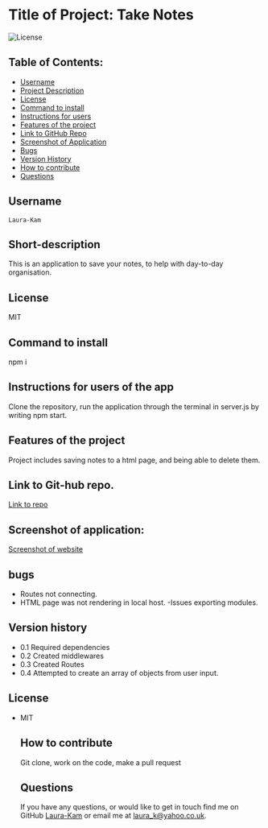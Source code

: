 # Title of Project: Take Notes

![License](https://img.shields.io/badge/license-MIT-blue.svg)

## Table of Contents:

- [Username](#username)
- [Project Description](#short-description)
- [License](#license)
- [Command to install](#command-to-install)
- [Instructions for users](#instructions-for-users-of-the-app)
- [Features of the project](#features-of-the-project)
- [Link to GitHub Repo](#Link-to-Git-hub-repo.)
- [Screenshot of Application](#Screenshot-of-Application)
- [Bugs](#bugs)
- [Version History](#Version-history)
- [How to contribute](#how-to-contribute)
- [Questions](#questions)

## Username

    Laura-Kam

## Short-description

This is an application to save your notes, to help with day-to-day organisation.

## License

MIT

## Command to install

npm i

## Instructions for users of the app

Clone the repository, run the application through the terminal in server.js by writing npm start.

## Features of the project

Project includes saving notes to a html page, and being able to delete them.

## Link to Git-hub repo.

[Link to repo](https://github.com/Laura-Kam/Take-notes)

## Screenshot of application:

[Screenshot of website](https://github.com/Laura-Kam/Dream-Team-Manager/issues/1#issue-1370506573)

## bugs

- Routes not connecting.
- HTML page was not rendering in local host.
  -Issues exporting modules.

## Version history

- 0.1 Required dependencies
- 0.2 Created middlewares
- 0.3 Created Routes
- 0.4 Attempted to create an array of objects from user input.

## License

- MIT

  ## How to contribute

  Git clone, work on the code, make a pull request

  ## Questions

  If you have any questions, or would like to get in touch find me on GitHub [Laura-Kam](https://github.com/Laura-Kam)
  or email me at laura_k@yahoo.co.uk.
